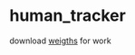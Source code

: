 # human_tracker

download [weigths](https://drive.google.com/file/d/1sM4Wm-C4TeUhYb8ao5o4nn0KDEsILAb_/view?usp=sharing) for work
